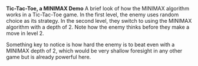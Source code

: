 **Tic-Tac-Toe, a MINIMAX Demo**
A brief look of how the MINIMAX algorithm works in a Tic-Tac-Toe game. In the first level, the enemy uses random choice as its strategy. In the second level, they switch to using the MINIMAX algorithm with a depth of 2. Note how the enemy thinks before they make a move in level 2. 

Something key to notice is how hard the enemy is to beat even with a MINIMAX depth of 2, which would be very shallow foresight in any other game but is already powerful here. 

